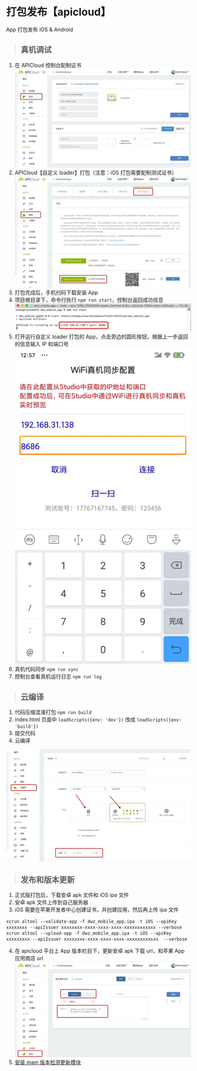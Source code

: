 # 打包发布【apicloud】

App 打包发布 iOS & Android

> ## 真机调试

1. 在 APICloud 控制台配制证书
   ![](../../_media/readme/apicloud_1.jpg)
2. APICloud【自定义 loader】打包（注意：iOS 打包需要配制测试证书）
   ![](../../_media/readme/apicloud_2.jpg)
3. 打包完成后，手机扫码下载安装 App
4. 项目根目录下，命令行执行 `npm run start`，控制台返回成功信息
   ![](../../_media/readme/npm_run_start.png)
5. 打开运行自定义 loader 打包的 App，点击旁边的圆形按钮，根据上一步返回的信息输入 IP 和端口号
   ![](../../_media/readme/app_loader.jpg?width=300)
6. 真机代码同步 `npm run sync`
7. 控制台查看真机运行日志 `npm run log`

> ## 云编译

1. 代码压缩混淆打包 `npm run build`
2. index.html 页面中 `loadScripts({env: 'dev'})` 改成 `loadScripts({env: 'build'})`
3. 提交代码
4. 云编译

![](../../_media/readme/apicloud_3.jpg)

> ## 发布和版本更新

1. 正式版打包后，下载安卓 apk 文件和 iOS ipa 文件
2. 安卓 apk 文件上传到自己服务器
3. iOS 需要在苹果开发者中心创建证书，并创建应用，然后再上传 ipa 文件

```
xcrun altool --validate-app -f dwz_mobile_app.ipa -t iOS --apiKey xxxxxxxx --apiIssuer xxxxxxxx-xxxx-xxxx-xxxx-xxxxxxxxxxxx --verbose
xcrun altool --upload-app -f dwz_mobile_app.ipa -t iOS --apiKey xxxxxxxxx --apiIssuer xxxxxxxx-xxxx-xxxx-xxxx-xxxxxxxxxxxx  --verbose
```

4. 在 apicloud 平台上 App 版本栏目下，更新安卓 apk 下载 url，和苹果 App 应用商店 url
   ![](../../_media/readme/apicloud_4.jpg)
5. [安装 mam 版本检测更新模块](/doc/apicloud/OtherModule?id=mam-模块)
